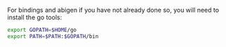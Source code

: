 For bindings and abigen if you have not already done so, you will need to install the go tools:

```bash
export GOPATH=$HOME/go
export PATH=$PATH:$GOPATH/bin
```
